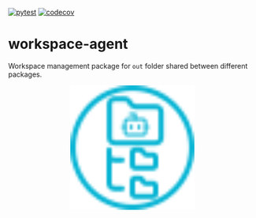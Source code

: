 [![pytest](https://github.com/ppak10/workspace-agent/actions/workflows/pytest.yml/badge.svg)](https://github.com/ppak10/workspace-agent/actions/workflows/pytest.yml)
[![codecov](https://codecov.io/github/ppak10/workspace-agent/graph/badge.svg?token=BJBTFCWMR4)](https://codecov.io/github/ppak10/workspace-agent)

# workspace-agent

 Workspace management package for `out` folder shared between different packages.

<div style="display: flex; justify-content: center;">
  <img src="./icon.svg" alt="Logo" width="50%">
</div>
